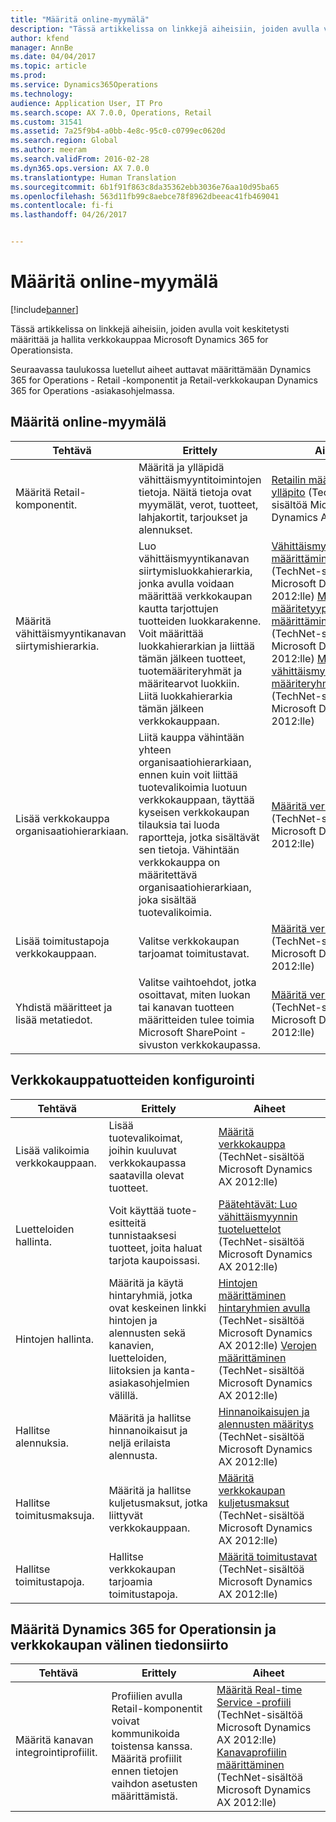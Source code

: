 ```yaml
---
title: "Määritä online-myymälä"
description: "Tässä artikkelissa on linkkejä aiheisiin, joiden avulla voit keskitetysti määrittää ja hallita verkkokauppaa Microsoft Dynamics 365 for Operationsista."
author: kfend
manager: AnnBe
ms.date: 04/04/2017
ms.topic: article
ms.prod: 
ms.service: Dynamics365Operations
ms.technology: 
audience: Application User, IT Pro
ms.search.scope: AX 7.0.0, Operations, Retail
ms.custom: 31541
ms.assetid: 7a25f9b4-a0bb-4e8c-95c0-c0799ec0620d
ms.search.region: Global
ms.author: meeram
ms.search.validFrom: 2016-02-28
ms.dyn365.ops.version: AX 7.0.0
ms.translationtype: Human Translation
ms.sourcegitcommit: 6b1f91f863c8da35362ebb3036e76aa10d95ba65
ms.openlocfilehash: 563d11fb99c8aebce78f8962dbeeac41fb469041
ms.contentlocale: fi-fi
ms.lasthandoff: 04/26/2017


---
```


# <a name="configure-an-online-store"></a>Määritä online-myymälä

[!include[banner](../includes/banner.md)]


Tässä artikkelissa on linkkejä aiheisiin, joiden avulla voit keskitetysti määrittää ja hallita verkkokauppaa Microsoft Dynamics 365 for Operationsista.

Seuraavassa taulukossa luetellut aiheet auttavat määrittämään Dynamics 365 for Operations - Retail -komponentit ja Retail-verkkokaupan Dynamics 365 for Operations -asiakasohjelmassa.

## <a name="configure-an-online-store"></a>Määritä online-myymälä
| Tehtävä                                                | Erittely                                                                                                                                                                                                                                                                                                                                                   | Aiheet                                                                                                                                                                                                                                                                                                                                                                                                                                   |
|-----------------------------------------------------|-----------------------------------------------------------------------------------------------------------------------------------------------------------------------------------------------------------------------------------------------------------------------------------------------------------------------------------------------------------|------------------------------------------------------------------------------------------------------------------------------------------------------------------------------------------------------------------------------------------------------------------------------------------------------------------------------------------------------------------------------------------------------------------------------------------|
| Määritä Retail-komponentit.                        | Määritä ja ylläpidä vähittäismyyntitoimintojen tietoja. Näitä tietoja ovat myymälät, verot, tuotteet, lahjakortit, tarjoukset ja alennukset.                                                                                                                                                                                                          | [Retailin määritys ja ylläpito](https://technet.microsoft.com/en-us/library/hh597201.aspx) (TechNet-sisältöä Microsoft Dynamics AX 2012:lle)                                                                                                                                                                                                                                                                                          |
| Määritä vähittäismyyntikanavan siirtymishierarkia.    | Luo vähittäismyyntikanavan siirtymisluokkahierarkia, jonka avulla voidaan määrittää verkkokaupan kautta tarjottujen tuotteiden luokkarakenne. Voit määrittää luokkahierarkian ja liittää tämän jälkeen tuotteet, tuotemääriteryhmät ja määritearvot luokkiin. Liitä luokkahierarkia tämän jälkeen verkkokauppaan.                            | [Vähittäismyyntihierarkian määrittäminen](https://technet.microsoft.com/en-us/library/hh580593.aspx) (TechNet-sisältöä Microsoft Dynamics AX 2012:lle) [Määritteiden ja määritetyyppien määrittäminen](https://technet.microsoft.com/en-us/library/hh227548.aspx) (TechNet-sisältöä Microsoft Dynamics AX 2012:lle) [Määritä vähittäismyynnin määriteryhmät](https://technet.microsoft.com/en-us/library/jj728713.aspx) (TechNet-sisältöä Microsoft Dynamics AX 2012:lle) |
| Lisää verkkokauppa organisaatiohierarkiaan. | Liitä kauppa vähintään yhteen organisaatiohierarkiaan, ennen kuin voit liittää tuotevalikoimia luotuun verkkokauppaan, täyttää kyseisen verkkokaupan tilauksia tai luoda raportteja, jotka sisältävät sen tietoja. Vähintään verkkokauppa on määritettävä organisaatiohierarkiaan, joka sisältää tuotevalikoimia. | [Määritä verkkokauppa](https://technet.microsoft.com/en-us/library/jj682095.aspx) (TechNet-sisältöä Microsoft Dynamics AX 2012:lle)                                                                                                                                                                                                                                                                                                     |
| Lisää toimitustapoja verkkokauppaan.          | Valitse verkkokaupan tarjoamat toimitustavat.                                                                                                                                                                                                                                                                                                 | [Määritä verkkokauppa](https://technet.microsoft.com/en-us/library/jj682095.aspx) (TechNet-sisältöä Microsoft Dynamics AX 2012:lle)                                                                                                                                                                                                                                                                                                     |
| Yhdistä määritteet ja lisää metatiedot.                   | Valitse vaihtoehdot, jotka osoittavat, miten luokan tai kanavan tuotteen määritteiden tulee toimia Microsoft SharePoint -sivuston verkkokaupassa.                                                                                                                                                                                              | [Määritä verkkokauppa](https://technet.microsoft.com/en-us/library/jj682095.aspx) (TechNet-sisältöä Microsoft Dynamics AX 2012:lle)                                                                                                                                                                                                                                                                                                     |

## <a name="configure-online-store-products"></a>Verkkokauppatuotteiden konfigurointi
| Tehtävä                                 | Erittely                                                                                                                                           | Aiheet                                                                                                                                                                                                                                                                            |
|--------------------------------------|---------------------------------------------------------------------------------------------------------------------------------------------------|-----------------------------------------------------------------------------------------------------------------------------------------------------------------------------------------------------------------------------------------------------------------------------------|
| Lisää valikoimia verkkokauppaan. | Lisää tuotevalikoimat, joihin kuuluvat verkkokaupassa saatavilla olevat tuotteet.                                                                  | [Määritä verkkokauppa](https://technet.microsoft.com/en-us/library/jj682095.aspx) (TechNet-sisältöä Microsoft Dynamics AX 2012:lle)                                                                                                                                              |
| Luetteloiden hallinta.                     | Voit käyttää tuote-esitteitä tunnistaaksesi tuotteet, joita haluat tarjota kaupoissasi.                                                              | [Päätehtävät: Luo vähittäismyynnin tuoteluettelot](https://technet.microsoft.com/en-us/library/jj728712.aspx) (TechNet-sisältöä Microsoft Dynamics AX 2012:lle)                                                                                                                           |
| Hintojen hallinta.                       | Määritä ja käytä hintaryhmiä, jotka ovat keskeinen linkki hintojen ja alennusten sekä kanavien, luetteloiden, liitoksien ja kanta-asiakasohjelmien välillä. | [Hintojen määrittäminen hintaryhmien avulla ](https://technet.microsoft.com/en-us/library/hh597169.aspx) (TechNet-sisältöä Microsoft Dynamics AX 2012:lle) [Verojen määrittäminen](https://technet.microsoft.com/en-us/library/hh580571.aspx) (TechNet-sisältöä Microsoft Dynamics AX 2012:lle) |
| Hallitse alennuksia.                    | Määritä ja hallitse hinnanoikaisut ja neljä erilaista alennusta.                                                                                  | [Hinnanoikaisujen ja alennusten määritys](https://technet.microsoft.com/en-us/library/hh597114.aspx) (TechNet-sisältöä Microsoft Dynamics AX 2012:lle)                                                                                                                          |
| Hallitse toimitusmaksuja.             | Määritä ja hallitse kuljetusmaksut, jotka liittyvät verkkokauppaan.                                                                     | [Määritä verkkokaupan kuljetusmaksut](https://technet.microsoft.com/en-us/library/jj728714.aspx) (TechNet-sisältöä Microsoft Dynamics AX 2012:lle)                                                                                                                           |
| Hallitse toimitustapoja.            | Hallitse verkkokaupan tarjoamia toimitustapoja.                                                                                        | [Määritä toimitustavat](https://technet.microsoft.com/en-us/library/jj728719.aspx) (TechNet-sisältöä Microsoft Dynamics AX 2012:lle)                                                                                                                                            |

## <a name="set-up-data-exchange-between-dynamics-365-for-operations-and-the-online-store"></a>Määritä Dynamics 365 for Operationsin ja verkkokaupan välinen tiedonsiirto
| Tehtävä                                 | Erittely                                                                                                                               | Aiheet                                                                                                                                                                                                                                                                                  |
|--------------------------------------|---------------------------------------------------------------------------------------------------------------------------------------|-----------------------------------------------------------------------------------------------------------------------------------------------------------------------------------------------------------------------------------------------------------------------------------------|
| Määritä kanavan integrointiprofiilit. | Profiilien avulla Retail-komponentit voivat kommunikoida toistensa kanssa. Määritä profiilit ennen tietojen vaihdon asetusten määrittämistä. | [Määritä Real-time Service -profiili](https://technet.microsoft.com/en-us/library/hh580631.aspx) (TechNet-sisältöä Microsoft Dynamics AX 2012:lle) [Kanavaprofiilin määrittäminen](https://technet.microsoft.com/en-us/library/jj677402.aspx) (TechNet-sisältöä Microsoft Dynamics AX 2012:lle) |

 




